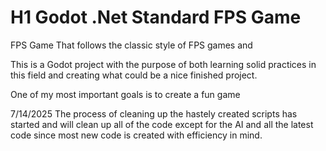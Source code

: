 # H1 Godot .Net Standard FPS Game

FPS Game That follows the classic style of FPS games and

This is a Godot project with the purpose of both learning solid practices in this field and creating what could be a nice finished project.

One of my most important goals is to create a fun game

7/14/2025
The process of cleaning up the hastely created scripts has started and will clean up all of the code except for the AI and all the latest code since most new code is created with efficiency in mind.


